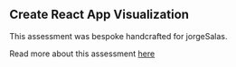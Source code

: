## Create React App Visualization

This assessment was bespoke handcrafted for jorgeSalas.

Read more about this assessment [here](https://react.eogresources.com)
